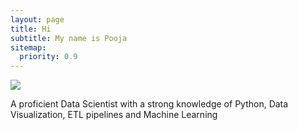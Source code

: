 ```yaml
---
layout: page
title: Hi
subtitle: My name is Pooja
sitemap:
  priority: 0.9
---
```


<img src="{{ '/assets/img/pooja.png' | prepend: site.baseurl }}" id="about-img">

<div id="describe-text">
	<p>A proficient Data Scientist with a strong knowledge of Python, Data Visualization, ETL pipelines and Machine Learning</p>

</div>
